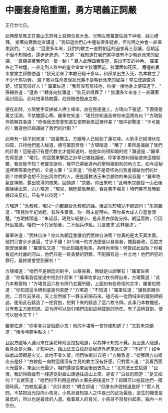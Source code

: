 # 中圈套身陷重圍，勇方珺義正詞嚴

正月廿七日。

此時摩尼教正在黃山玉屏峰上召開全民大會。光明左使羅軍佐設下神壇，誠心禮拜。 接著向眾教徒宣講道："我知道你們心中還有很多疑慮，但光明之神會一直保佑我們。" 又道："這麼多年來，我們的教主一直對朝廷的迫害再三忍讓，但朝廷不但不知悔改，還步步進迫。“ 又道："我知道在我們當中便有不少朝廷派來的密探，一直窺視著我們的一舉一動！" 眾人此時四目張望，露出不安的神色。 羅軍佐走下神壇，一直走到人群中的奎金堂堂主狄瀟面前。狄瀟面如死灰。 旁邊的婁木堂堂主孫錫伯道："狄兄弟來了本教已經十多年，和孫某出生入死，為本教立了不少汗馬功勞。 屬下敢以性命擔保狄兄弟不是朝廷派來的密探！望左使調查清楚，切莫冤枉好人！" 羅軍佐道："我有沒有冤枉他，你搜一搜他身上便知道了。" 孫錫伯道："遵命！"轉身向狄瀟道："狄兄弟得罪了！" 狄瀟多年來身上一直藏著兩封密函，此時怕事情敗露，趁孫錫伯搜身之際，

便在此時，方珺雙手反綁被人押上峰來，放在懸崖邊上。方珺向下張望，下面便是萬丈深淵，不禁膽顫心寒。羅軍佐笑道："珺兒你知道我帶你來這裡為何？"方珺裝作若無其事道："奇怪我怎麼會知道左使帶我來這裡作甚？"暗中卻驚道："不可能的！難道他已經識破了我們的計劃？"

此時有一探子到來道："啟稟教主，方臘等人已經到了蓮花峰。火箭手已經埋伏在四周，只待他們進入秘道，便可萬箭齊發！"方珺暗道："糟了！果然是識破了我們的計劃！這秘道只有歷代教主才能知道的，他是如何得知曉的呢？難道是..."羅軍佐得意道："珺兒，你這聲東擊西之計早已被我識破。你爹爹想利用秘道來這裡偷襲，我豈能不知？老實告訴你，我早已將秘道內的聖物搬到別的地方去，如今這秘道裡面等着他們的，全是火藥！"又笑道："你是不是奇怪為何我會識破你們的計劃？你做夢也想不到出賣你們的人，便是護教法王朱京鵬你的朱叔叔罷！"羅軍佐氣定神閒，露出狡滑的微笑，回頭道："京鵬，你出來吧！"此時朱京鵬從一山石後面徐徐出來，向方珺道："珺兒，朝廷腐敗無能，百姓苦不堪言！咱們若不及時趁機起來反抗，只有坐以待斃！"

方珺道："朱叔叔，珺兒一向都聽從朱叔叔的話。但這次恕珺兒不能認同！"朱京鵬道："珺兒你年紀尚輕，有許多事情，你一時未能明白。等你長大成人自當會清楚。"方珺搖頭道："朱叔叔，珺兒年紀雖小，是非黑白卻能分辨。朝廷腐敗，只因奸臣當道。咱們一不打家劫舍，二不起兵作亂。只是要求'武林自決'。"

羅軍佐道："武林自決？你以為朝廷會讓咱們武林自決嗎？你真的是太天真太傻。他們只會步步進逼，寸步不讓！如今唯一的方法便是以暴易暴，推翻暴政，百姓方能安居樂業！"羅軍佐又道："你此刻臨崖勒馬，為時尚未晚！何苦如此固執？你看看這片壯麗的河山，他們只是一群貪婪的野獸，不配擁有這一片土地！他們所犯的罪行，最終將會受到審判！"

方珺嘆道："咱們不是朝廷的對手，以暴易暴，無疑是以卵擊石！"羅軍佐笑道："你看看我從秘道中找到什麽來？"羅軍佐拿出六枚令牌出來，方珺驚道："此乃本教聖物！"方珺見這六枚令牌乃玄鐵所鑄，上面刻有些奇怪的文字，羅軍佐問道："你知道這令牌到底是何來歷？"方珺道："不知道！"羅軍佐道："讓我來跟你說，二百年前某夜，天上忽然掉下一夥五彩隕石來。碰巧有一從西域來的鑄劍師經過，便用此石鑄造了一把寶劍，把剩下來的鑄造了這六枚令牌。此事乃本教機密，只有教主方能知道。這令牌可以指引咱們找到這柄寶劍的所在。有了這柄寶劍，便可以號令天下！"

羅軍佐道："你爹爹只是個膽小鬼！他的不堪等一會你便知道了！"又對朱京鵬道："傳令弓箭手點火！"

且說方臘等人連月來在蓮花峰附近挖掘地道，以為神不知鬼不覺。及至進入秘道，看見全是火藥，才知中計。西山法王白紋彪從秘道外進來急忙道："不好了！如今四處山頭都是火光。此地不宜久留，咱們快衝出去吧！"方臘急道："從哪個方向衝出去是好？"白紋彪一向對這個沒有主見的教主沒有好感，只對眾人道："我看西面火光最多，東面火光最少，咱們還是從東面衝出去為上！"北冥法王玄斌道："且慢，我記得西面有一棧道從對面山頭通往這山上來，是否？"白紋彪問道："是又如何？"玄斌答道："咱們何不利用這裡的火藥先把棧道炸了？起碼可以拖延他們一兩個時辰。"白紋彪喜道："此計甚妙！"轉念卻道："但誰去炸毀棧道是好？"眾人見問，不禁把目光投向小馬哥。小馬哥自知眾人之中自己的武功最低，逃生的機會是最低的，所以也是最佳的人選。看着眾人的目光，小馬哥不禁發抖起來，腦內一片空白。

